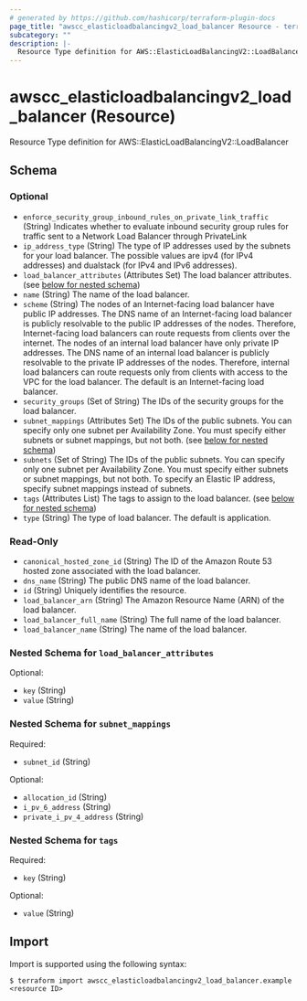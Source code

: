 ```yaml
---
# generated by https://github.com/hashicorp/terraform-plugin-docs
page_title: "awscc_elasticloadbalancingv2_load_balancer Resource - terraform-provider-awscc"
subcategory: ""
description: |-
  Resource Type definition for AWS::ElasticLoadBalancingV2::LoadBalancer
---
```


# awscc_elasticloadbalancingv2_load_balancer (Resource)

Resource Type definition for AWS::ElasticLoadBalancingV2::LoadBalancer



<!-- schema generated by tfplugindocs -->
## Schema

### Optional

- `enforce_security_group_inbound_rules_on_private_link_traffic` (String) Indicates whether to evaluate inbound security group rules for traffic sent to a Network Load Balancer through PrivateLink
- `ip_address_type` (String) The type of IP addresses used by the subnets for your load balancer. The possible values are ipv4 (for IPv4 addresses) and dualstack (for IPv4 and IPv6 addresses).
- `load_balancer_attributes` (Attributes Set) The load balancer attributes. (see [below for nested schema](#nestedatt--load_balancer_attributes))
- `name` (String) The name of the load balancer.
- `scheme` (String) The nodes of an Internet-facing load balancer have public IP addresses. The DNS name of an Internet-facing load balancer is publicly resolvable to the public IP addresses of the nodes. Therefore, Internet-facing load balancers can route requests from clients over the internet. The nodes of an internal load balancer have only private IP addresses. The DNS name of an internal load balancer is publicly resolvable to the private IP addresses of the nodes. Therefore, internal load balancers can route requests only from clients with access to the VPC for the load balancer. The default is an Internet-facing load balancer.
- `security_groups` (Set of String) The IDs of the security groups for the load balancer.
- `subnet_mappings` (Attributes Set) The IDs of the public subnets. You can specify only one subnet per Availability Zone. You must specify either subnets or subnet mappings, but not both. (see [below for nested schema](#nestedatt--subnet_mappings))
- `subnets` (Set of String) The IDs of the public subnets. You can specify only one subnet per Availability Zone. You must specify either subnets or subnet mappings, but not both. To specify an Elastic IP address, specify subnet mappings instead of subnets.
- `tags` (Attributes List) The tags to assign to the load balancer. (see [below for nested schema](#nestedatt--tags))
- `type` (String) The type of load balancer. The default is application.

### Read-Only

- `canonical_hosted_zone_id` (String) The ID of the Amazon Route 53 hosted zone associated with the load balancer.
- `dns_name` (String) The public DNS name of the load balancer.
- `id` (String) Uniquely identifies the resource.
- `load_balancer_arn` (String) The Amazon Resource Name (ARN) of the load balancer.
- `load_balancer_full_name` (String) The full name of the load balancer.
- `load_balancer_name` (String) The name of the load balancer.

<a id="nestedatt--load_balancer_attributes"></a>
### Nested Schema for `load_balancer_attributes`

Optional:

- `key` (String)
- `value` (String)


<a id="nestedatt--subnet_mappings"></a>
### Nested Schema for `subnet_mappings`

Required:

- `subnet_id` (String)

Optional:

- `allocation_id` (String)
- `i_pv_6_address` (String)
- `private_i_pv_4_address` (String)


<a id="nestedatt--tags"></a>
### Nested Schema for `tags`

Required:

- `key` (String)

Optional:

- `value` (String)

## Import

Import is supported using the following syntax:

```shell
$ terraform import awscc_elasticloadbalancingv2_load_balancer.example <resource ID>
```
